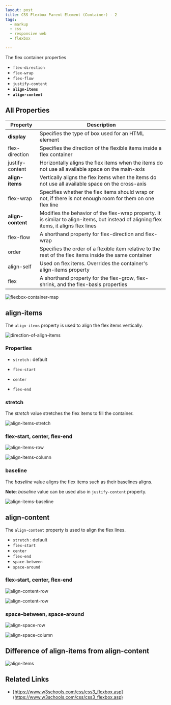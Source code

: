 ```yaml
---
layout: post
title: CSS Flexbox Parent Element (Container) - 2
tags:
  - markup
  - css
  - responsive web
  - flexbox

---
```


The flex container properties

- `flex-direction`
- `flex-wrap`
- `flex-flow`
- `justify-content`
- **`align-items`**
- **`align-content`**

## All Properties

| Property        | Description                                                  |
| -------------- | ----------------------------------------------------------- |
| **display**         | Specifies the type of box used for an HTML element           |
| flex-direction  | Specifies the direction of the flexible items inside a flex container |
| justify-content | Horizontally aligns the flex items when the items do not use all available space on the main-axis |
| **align-items** | Vertically aligns the flex items when the items do not use all available space on the cross-axis |
| flex-wrap       | Specifies whether the flex items should wrap or not, if there is not enough room for them on one flex line |
| **align-content** | Modifies the behavior of the flex-wrap property. It is similar to align-items, but instead of aligning flex items, it aligns flex lines |
| flex-flow       | A shorthand property for flex-direction and flex-wrap        |
| order           | Specifies the order of a flexible item relative to the rest of the flex items inside the same container |
| align-self      | Used on flex items. Overrides the container's align-items property |
| flex            | A shorthand property for the flex-grow, flex-shrink, and the flex-basis properties |

![flexbox-container-map](../images/flexbox/flexbox-container-map.png)

## align-items

The `align-items` property is used to align the flex items vertically.

![direction-of-align-items](../images/flexbox/direction-of-align-items.png)

### Properties

- `stretch` : default

- `flex-start`
- `center`
- `flex-end`

### stretch

The *stretch* value stretches the flex items to fill the container.

![align-items-stretch](../images/flexbox/align-items-stretch.png)

### flex-start, center, flex-end

![align-items-row](../images/flexbox/align-items-row.png)

![align-items-column](../images/flexbox/align-items-column.png)

### baseline

The *baseline* value aligns the flex items such as their baselines aligns.

**Note**: *baseline* value can be used also in `justify-content` property. 

![align-items-baseline](../images/flexbox/align-items-baseline.png)



## align-content

The `align-content` property is used to align the flex lines.

- `stretch` : default
- `flex-start`
- `center`
- `flex-end`
- `space-between`
- `space-around`

### flex-start, center, flex-end

![align-content-row](../images/flexbox/align-content-row.png)

![align-content-row](../images/flexbox/align-content-column.png)

### space-between, space-around

![align-space-row](../images/flexbox/align-space-row.png)

![align-space-column](../images/flexbox/align-space-column.png)

## Difference of align-items from align-content

![align-items](../images/flexbox/align-items.png)

## Related Links

- [https://www.w3schools.com/css/css3_flexbox.asp](https://www.w3schools.com/css/css3_flexbox.asp)